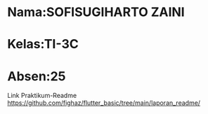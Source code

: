 # Nama:SOFISUGIHARTO ZAINI

# Kelas:TI-3C

# Absen:25

Link Praktikum-Readme
https://github.com/fighaz/flutter_basic/tree/main/laporan_readme/
